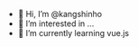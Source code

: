 - 👋 Hi, I’m @kangshinho
- 👀 I’m interested in ...
- 🌱 I’m currently learning vue.js

<!---
kangshinho/kangshinho is a ✨ special ✨ repository because its `README.md` (this file) appears on your GitHub profile.
You can click the Preview link to take a look at your changes.
--->
